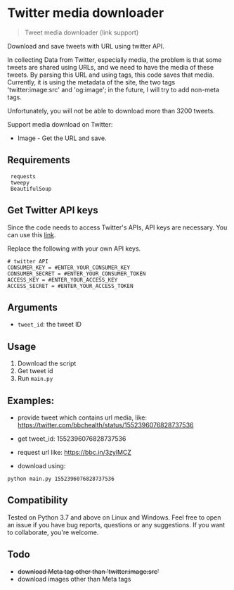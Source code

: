 # Twitter media downloader 
> Tweet media downloader (link support)

Download and save tweets with URL using twitter API.

In collecting Data from Twitter, especially media, the problem is that some tweets are shared using URLs, and we need to have the media of these tweets. By parsing this URL and using tags, this code saves that media. Currently, it is using the metadata of the site, the two tags 'twitter:image:src' and 'og:image'; in the future, I will try to add non-meta tags.

Unfortunately, you will not be able to download more than 3200 tweets.

Support media download on Twitter:
* Image - Get the URL and save.

## Requirements
```
 requests
 tweepy
 BeautifulSoup
```

## Get Twitter API keys
Since the code needs to access Twitter's APIs, API keys are necessary. You can use this [link](https://developer.twitter.com/en/docs/twitter-api).

Replace the following with your own API keys.

```
# twitter API 
CONSUMER_KEY = #ENTER_YOUR_CONSUMER_KEY
CONSUMER_SECRET = #ENTER_YOUR_CONSUMER_TOKEN
ACCESS_KEY = #ENTER_YOUR_ACCESS_KEY
ACCESS_SECRET = #ENTER_YOUR_ACCESS_TOKEN
```
## Arguments
* `tweet_id`: the tweet ID

## Usage
1. Download the script
2. Get tweet id
3. Run `main.py`

## Examples:
* provide tweet which contains url media, like: https://twitter.com/bbchealth/status/1552396076828737536

* get tweet_id: 1552396076828737536

* request url like: https://bbc.in/3zylMCZ
  
* download using:
```
python main.py 1552396076828737536
```

## Compatibility

Tested on Python 3.7 and above on Linux and Windows. Feel free to open an issue if you have bug reports, questions or any suggestions. If you want to collaborate, you're welcome.

## Todo

* ~~download Meta tag other than 'twitter:image:src'~~
* download images other than Meta tags